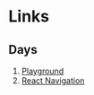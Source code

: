 # Links

## Days

1. [Playground](http://dabbott.github.io/react-native-web-player/)
2. [React Navigation](http://reactnavigation.org)
